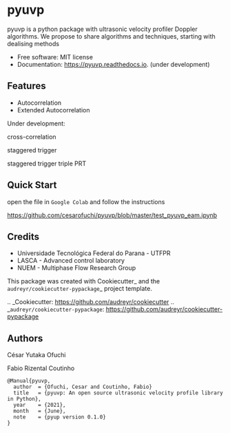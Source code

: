 # pyuvp

pyuvp is a python package with ultrasonic velocity profiler Doppler algorithms. 
We propose to share algorithms and techniques, starting with dealising methods


* Free software: MIT license
* Documentation: https://pyuvp.readthedocs.io. (under development)


## Features

* Autocorrelation
* Extended Autocorrelation

Under development:

cross-correlation

staggered trigger

staggered trigger triple PRT

## Quick Start

open the file in `Google Colab` and follow the instructions

https://github.com/cesarofuchi/pyuvp/blob/master/test_pyuvp_eam.ipynb

## Credits
* Universidade Tecnológica Federal do Parana - UTFPR
* LASCA - Advanced control laboratory
* NUEM - Multiphase Flow Research Group

This package was created with Cookiecutter_ and the `audreyr/cookiecutter-pypackage`_ project template.

.. _Cookiecutter: https://github.com/audreyr/cookiecutter
.. _`audreyr/cookiecutter-pypackage`: https://github.com/audreyr/cookiecutter-pypackage

## Authors

César Yutaka Ofuchi

Fabio Rizental Coutinho
```
@Manual{pyuvp,
  author  = {Ofuchi, Cesar and Coutinho, Fabio}  
  title   = {pyuvp: An open source ultrasonic velocity profile library in Python},  
  year    = {2021},  
  month   = {June},  
  note    = {pyup version 0.1.0}    
}
```
